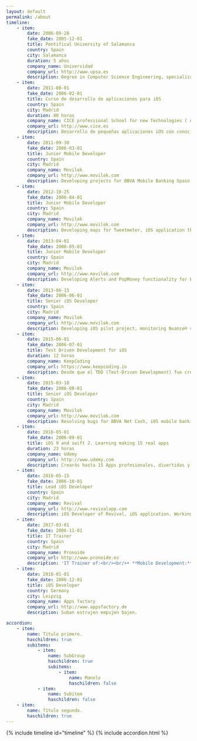```yaml
---
layout: default
permalink: /about
timeline:
    - item:
        date: 2006-09-28
        fake_date: 2005-12-01
        title: Pontifical University of Salamanca
        country: Spain
        city: Salamanca
        duration: 5 años
        company_name: Universidad
        company_url: http://www.upsa.es
        description: Degree in Computer Science Engineering, specialization in Software Engineering.
    - item:
        date: 2011-08-01
        fake_date: 2006-02-01
        title: Curso de desarrollo de aplicaciones para iOS
        country: Spain
        city: Madrid
        duration: 80 horas
        company_name: CICE professional School for new Technologies ( Apple Certificate )
        company_url: http://www.cice.es        
        description: Desarrollo de pequeñas aplicaciones iOS con conocimientos sobre POO y Objective – C (lenguaje de programación indispensable en la creación de aplicaciones para IOS), siendo capaces de desarrollar planteamientos sencillos para el desarrollo de aplicaciones, tanto particularmente como en un equipo de trabajo.
    - item:
        date: 2011-09-30
        fake_date: 2006-03-01
        title: Junior Mobile Developer
        country: Spain
        city: Madrid
        company_name: Movilok
        company_url: http://www.movilok.com
        description: Developing projects for BBVA Mobile Banking Spain and USA for Windows Phone 7.   Working with a team o developers, Quality services and Front/End developers.
    - item:
        date: 2012-10-25
        fake_date: 2006-04-01
        title: Junior Mobile Developer
        country: Spain
        city: Madrid
        company_name: Movilok
        company_url: http://www.movilok.com
        description: Developing maps for Tweetmeter, iOS application that measures the impact of a tweet depending on the retweets within a range and the followers of the user who wrote the tweet. Working with a team of developers.
    - item:
        date: 2013-04-01
        fake_date: 2006-05-01
        title: Junior Mobile Developer
        country: Spain
        city: Madrid
        company_name: Movilok
        company_url: http://www.movilok.com
        description: Developing Alerts and PopMoney functionality for BBVA Compass, American Mobile Banking application for iOS. Analysing the functionality and full development of the project. Working with a team of developers and Quality services.<br/><br/>Resolving bugs and adding features for BBVA Mobile Banking iOS application for Peru and Argentina. Working with a team of developers to resolve them.<br/><br/>Project management for Windows Phone, Windows Phone 7 updating and migration to Windows Phone 8.
    - item:
        date: 2013-06-15
        fake_date: 2006-06-01
        title: Senior iOS Developer
        country: Spain
        city: Madrid
        company_name: Movilok
        company_url: http://www.movilok.com
        description: Developing iOS pilot project, monitoring Nuance® voice control to BBVA Mobile Banking Spain. Completing project development, interviews carried out with the client and monitoring the project deadlines. Working with Nuance® team for the full integration of his SDK.<br/><br/>Resolving bugs for BBVA Wallet iOS, application to manage payments by card. Working with a team of developers to resolve them.
    - item:
        date: 2015-06-01
        fake_date: 2006-07-01
        title: Test Driven Development for iOS
        duration: 12 horas
        company_name: KeepCoding
        company_url: https://www.keepcoding.io
        description: Desde que el TDD (Test-Driven Development) fue creado por Kent Beck, se ha extendido como la pólvora y goza de especial popularidad en estos momentos. Sin embargo, a menudo es mal aplicado y los equipos que lo implementan se ven aquejados de problemas comunes que terminan haciendo que se abandone:<br/><br/>• Se testa lo que no se debe.<br/>• Se diseñan mal los tests, de tal forma que un fallo tiene varias posibles causas.<br/>• Los tests tardan mucho en ejecutarse, haciendo que muchos desarrolladores se los salten.<br/>• Se intenta testarlo todo, en vez de aquello que hace falta.<br/>• No se sabe aplicar a las peculiaridades de iOS, Cocoa y Objective C.<br/><br/>La totalidad de estos errores se debe a que muchos equipos de desarrollo aprenden el “cómo” del TDD pero no el “por qué”. Solo existe una forma de modificar hábitos; practicando los nuevos. Por eso este curso, que ha sido impartido con éxito en varias empresas de Europa y LATAM, es fundamentalmente práctico y se basa en el desarrollo de una App real para iPhone.
    - item:
        date: 2015-03-10
        fake_date: 2006-08-01
        title: Senior iOS Developer
        country: Spain
        city: Madrid
        company_name: Movilok
        company_url: http://www.movilok.com
        description: Resolving bugs for BBVA Net Cash, iOS mobile banking for enterprises. Working with a team of developers to solve them.<br/><br/>Project manager of BBVA Link for Chile and México. Head of the team for iOS and Android, and developing the iOS application. Working in a team with other mobile developers, Quality services, and Front/End developers. Budget, planning and sales skills because of intense clients contact everyday.
    - item:
        date: 2016-05-01
        fake_date: 2006-09-01
        title: iOS 9 and swift 2. Learning making 15 real apps
        duration: 23 horas
        company_name: Udemy
        company_url: http://www.udemy.com
        description: Crearás hasta 15 Apps profesionales, divertidas y relevantes que te permitirán poner en práctica todos los conocimientos adquiridos a lo largo del curso y formar un portafolio sólido para comenzar tu carrera en desarrollo mobile.<br/>Aprenderás desarrollando. Está diseñado de manera tal que conocerás nuevos conceptos y podrás aplicarlos en un desarrollo real a tu propio ritmo y practicando inmediatamente.
    - item:
        date: 2016-05-15
        fake_date: 2006-10-01
        title: Lead iOS Developer
        country: Spain
        city: Madrid
        company_name: Revival
        company_url: http://www.revivalapp.com
        description: iOS Developer of Revival, iOS application. Working with a team of QA, back-end developer and designer in the team.
    - item:
        date: 2017-03-01
        fake_date: 2006-11-01
        title: IT Trainer
        country: Spain
        city: Madrid
        company_name: Pronoide
        company_url: http://www.pronoide.es
        description: 'IT Trainer of:<br/><br/>• **Mobile Development:** iOS, Android and Xamarin (359 hours).<br/>• **Big Data:** Hadoop and ElasticSearch (56 hours).<br/>• **Front End:** HTML5, CSS3, Javascript, Angular2, NodeJS, React, Polymer (146 hours).<br/>• **Testing tools:** Selenium, SoapUI, Spock, Geb, BDD, Cucumber (108 hours).<br/>• **Other tools and languages:** Java, C++, Groovy (86 hours).'
    - item:
        date: 2018-01-01
        fake_date: 2006-12-01
        title: iOS Developer
        country: Germany
        city: Leipzig
        company_name: Apps factory
        company_url: http://www.appsfactory.de
        description: Suban estrujen empujen bajen.

accordion:
    - item:
        name: Título primero.
        haschildren: true
        subitems:
            - item:
                name: SubGroup
                haschildren: true
                subitems:
                    - item:
                        name: Manolo
                        haschildren: false
            - item:
                name: Subitem
                haschildren: false
    - item:
        name: Título segundo.
        haschildren: true
---
```

<div id="main" role="main">
{% include timeline id="timeline" %}
{% include accordion.html %}
</div>

